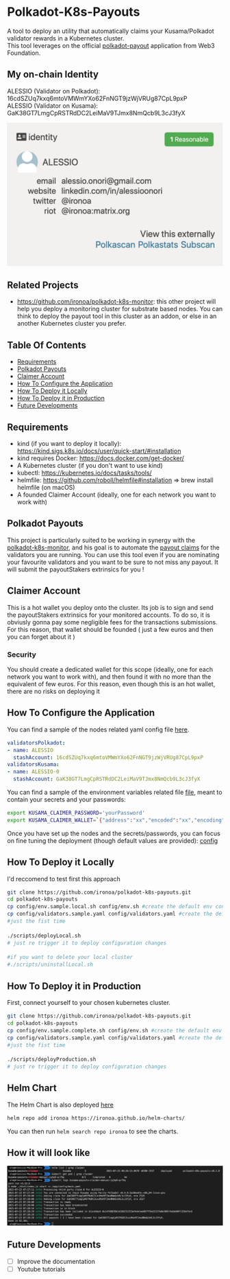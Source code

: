 # Polkadot-K8s-Payouts

A tool to deploy an utility that automatically claims your Kusama/Polkadot validator rewards in a Kubernetes cluster.  
This tool leverages on the official [polkadot-payout](https://github.com/w3f/polkadot-payouts) application from Web3 Foundation.

## My on-chain Identity

ALESSIO (Validator on Polkadot): 16cdSZUq7kxq6mtoVMWmYXo62FnNGT9jzWjVRUg87CpL9pxP  
ALESSIO (Validator on Kusama): GaK38GT7LmgCpRSTRdDC2LeiMaV9TJmx8NmQcb9L3cJ3fyX

![identity](assets/identity.png)

## Related Projects

- https://github.com/ironoa/polkadot-k8s-monitor: this other project will help you deploy a monitoring cluster for substrate based nodes. You can think to deploy the payout tool in this cluster as an addon, or else in an another Kubernetes cluster you prefer.

## Table Of Contents

* [Requirements](#requirements)
* [Polkadot Payouts](#polkadot-payouts)
* [Claimer Account](#claimer-account)
* [How To Configure the Application](#how-to-configure-the-application)
* [How To Deploy it Locally](#how-to-deploy-it-locally)
* [How To Deploy it in Production](#how-to-deploy-it-in-production)
* [Future Developments](#future-developments)

## Requirements
* kind (if you want to deploy it locally): https://kind.sigs.k8s.io/docs/user/quick-start/#installation
* kind requires Docker: https://docs.docker.com/get-docker/
* A Kubernetes cluster (if you don't want to use kind)
* kubectl: https://kubernetes.io/docs/tasks/tools/
* helmfile: https://github.com/roboll/helmfile#installation => brew install helmfile (on macOS)
* A founded Claimer Account (ideally, one for each network you want to work with)

## Polkadot Payouts
This project is particularly suited to be working in synergy with the [polkadot-k8s-monitor](https://github.com/ironoa/polkadot-k8s-monitor), and his goal is to automate the [payout claims](https://wiki.polkadot.network/docs/learn-simple-payouts) for the validators you are running. You can use this tool even if you are nominating your favourite validators and you want to be sure to not miss any payout. It will submit the payoutStakers extrinsics for you !

## Claimer Account

This is a hot wallet you deploy onto the cluster. Its job is to sign and send the payoutStakers extrinsics for your monitored accounts. To do so, it is obviusly gonna pay some negligible fees for the transactions submissions. For this reason, that wallet should be founded ( just a few euros and then you can forget about it ) 

### Security

You should create a dedicated wallet for this scope (ideally, one for each network you want to work with), and then found it with no more than the equivalent of few euros. For this reason, even though this is an hot wallet, there are no risks on deploying it

## How To Configure the Application

You can find a sample of the nodes related yaml config file [here](config/validators.sample.yaml).  

```yaml
validatorsPolkadot:
- name: ALESSIO
  stashAccount: 16cdSZUq7kxq6mtoVMWmYXo62FnNGT9jzWjVRUg87CpL9pxP
validatorsKusama: 
- name: ALESSIO-0
  stashAccount: GaK38GT7LmgCpRSTRdDC2LeiMaV9TJmx8NmQcb9L3cJ3fyX
```

You can find a sample of the environment variables related file [file](config/env.sample.sh), meant to contain your secrets and your passwords:

```sh
export KUSAMA_CLAIMER_PASSWORD='yourPassword'
export KUSAMA_CLAIMER_WALLET=`{"address":"xx","encoded":"xx","encoding":{"content":["pkcs8","sr25519"],"type":["scrypt","xsalsa20-poly1305"],"version":"3"},"meta":{"name":"xx","whenCreated":xx}}`
```

Once you have set up the nodes and the secrets/passwords, you can focus on fine tuning the deployment (though default values are provided): [config](helmfile.d/config)

## How To Deploy it Locally
I'd reccomend to test first this approach 

```bash
git clone https://github.com/ironoa/polkadot-k8s-payouts.git
cd polkadot-k8s-payouts
cp config/env.sample.local.sh config/env.sh #create the default env config file
cp config/validators.sample.yaml config/validators.yaml #create the default nodes config file
#just the fist time

./scripts/deployLocal.sh
# just re trigger it to deploy configuration changes

#if you want to delete your local cluster
#./scripts/uninstallLocal.sh
```

## How To Deploy it in Production
First, connect yourself to your chosen kubernetes cluster.

```bash
git clone https://github.com/ironoa/polkadot-k8s-payouts.git 
cd polkadot-k8s-payouts
cp config/env.sample.complete.sh config/env.sh #create the default env config file
cp config/validators.sample.yaml config/validators.yaml #create the default nodes config file
#just the fist time

./scripts/deployProduction.sh
# just re trigger it to deploy configuration changes
```

## Helm Chart
The Helm Chart is also deployed [here](https://github.com/ironoa/helm-charts/tree/gh-pages)

```sh
helm repo add ironoa https://ironoa.github.io/helm-charts/
```

You can then run `helm search repo ironoa` to see the charts.

## How it will look like
![log](assets/log.png)

## Future Developments
- [ ] Improve the documentation
- [ ] Youtube tutorials 
